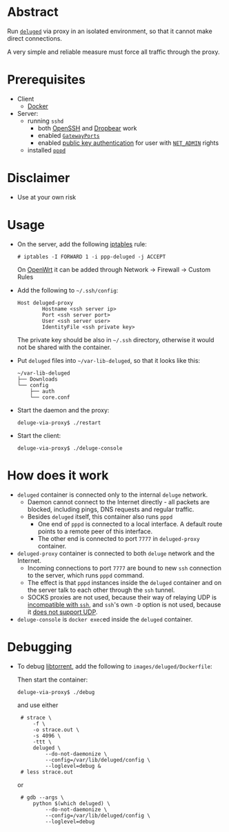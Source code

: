 # Abstract

Run [`deluged`](https://deluge-torrent.org/) via proxy in an isolated
environment, so that it cannot make direct connections.

A very simple and reliable measure must force all traffic through the proxy.

# Prerequisites

* Client
  * [Docker](https://www.docker.com/)
* Server:
  * running `sshd`
    * both [OpenSSH](https://www.openssh.com/) and [Dropbear](
      https://matt.ucc.asn.au/dropbear/dropbear.html) work
    * enabled [`GatewayPorts`](
      http://www.snailbook.com/faq/gatewayports.auto.html)
    * enabled [public key authentication](
      https://wiki.archlinux.org/index.php/SSH_keys) for user with
      [`NET_ADMIN`](http://man7.org/linux/man-pages/man7/capabilities.7.html)
      rights
  * installed [`pppd`](https://linux.die.net/man/8/pppd)

# Disclaimer

* Use at your own risk

# Usage

* On the server, add the following [iptables](
  https://linux.die.net/man/8/iptables) rule:

      # iptables -I FORWARD 1 -i ppp-deluged -j ACCEPT
  
  On [OpenWrt](https://openwrt.org/) it can be added through Network &rarr;
  Firewall &rarr; Custom Rules

* Add the following to `~/.ssh/config`:

      Host deluged-proxy
              Hostname <ssh server ip>
              Port <ssh server port>
              User <ssh server user>
              IdentityFile <ssh private key>

  The private key should be also in `~/.ssh` directory, otherwise it would not
  be shared with the container.

* Put `deluged` files into `~/var-lib-deluged`, so that it looks like this:

      ~/var-lib-deluged
      ├── Downloads
      └── config
          ├── auth
          └── core.conf

* Start the daemon and the proxy:

      deluge-via-proxy$ ./restart

* Start the client:

      deluge-via-proxy$ ./deluge-console

# How does it work

* `deluged` container is connected only to the internal `deluge` network.
  * Daemon cannot connect to the Internet directly - all packets are blocked,
    including pings, DNS requests and regular traffic.
  * Besides `deluged` itself, this container also runs `pppd`
    * One end of `pppd` is connected to a local interface. A default route
      points to a remote peer of this interface.
    * The other end is connected to port `7777` in `deluged-proxy` container.
* `deluged-proxy` container is connected to both `deluge` network and
  the Internet.
  * Incoming connections to port `7777` are bound to new `ssh` connection to
    the server, which runs `pppd` command.
  * The effect is that `pppd` instances inside the `deluged` container and on
    the server talk to each other through the `ssh` tunnel.
  * SOCKS proxies are not used, because their way of relaying UDP
    is [incompatible with `ssh`](https://stackoverflow.com/questions/41967217),
    and `ssh`'s own `-D` option is not used, because it [does not support UDP](
    https://superuser.com/questions/639425).
* `deluge-console` is `docker exec`ed inside the `deluged` container.

# Debugging

* To debug [libtorrent](https://www.libtorrent.org), add the following to
  `images/deluged/Dockerfile`:

   Then start the container:

      deluge-via-proxy$ ./debug

   and use either

       # strace \
           -f \
           -o strace.out \
           -s 4096 \
           -ttt \
           deluged \
               --do-not-daemonize \
               --config=/var/lib/deluged/config \
               --loglevel=debug &
       # less strace.out

   or

       # gdb --args \
           python $(which deluged) \
               --do-not-daemonize \
               --config=/var/lib/deluged/config \
               --loglevel=debug
